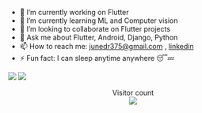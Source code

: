 
- 🔭 I’m currently working on Flutter
- 🌱 I’m currently learning ML and Computer vision
- 👯 I’m looking to collaborate on Flutter projects
- 💬 Ask me about Flutter, Android, Django, Python
- 📫 How to reach me: junedr375@gmail.com , <a href="https://www.linkedin.com/in/junedr375">linkedin</a>
- ⚡ Fun fact: I can sleep anytime anywhere 😴💤


<img src="https://github-readme-stats.vercel.app/api?username=junedr375&show_icons=true&title_color=00ff00&icon_color=bb2acf&text_color=daf7dc&bg_color=151515">
<img src="https://github-readme-stats.vercel.app/api/top-langs/?username=junedr375&hide=html,css)](https://github.com/junedr375/github-readme-stats">
<p align="center"> 
  Visitor count<br>
  <img src="https://profile-counter.glitch.me/junedr375/count.svg" />
</p>
